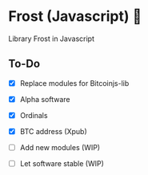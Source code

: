 # Frost (Javascript) 🔑

Library Frost in Javascript

## To-Do

- [x] Replace modules for Bitcoinjs-lib
- [x] Alpha software
- [x] Ordinals
- [x] BTC address (Xpub)
- [ ] Add new modules (WIP)
- [ ] Let software stable (WIP)

